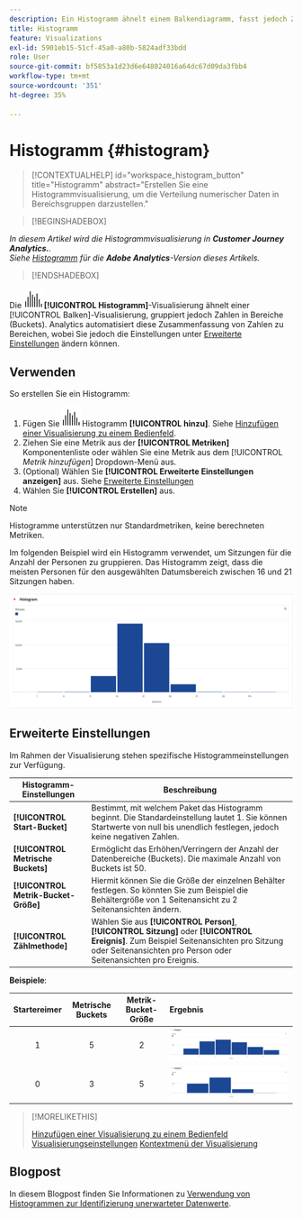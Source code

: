 ```yaml
---
description: Ein Histogramm ähnelt einem Balkendiagramm, fasst jedoch Zahlen zu Bereichen (Behältern) zusammen.
title: Histogramm
feature: Visualizations
exl-id: 5901eb15-51cf-45a0-a80b-5824adf33bdd
role: User
source-git-commit: bf5853a1d23d6e648024016a64dc67d09da3fbb4
workflow-type: tm+mt
source-wordcount: '351'
ht-degree: 35%

---
```


# Histogramm {#histogram}

<!-- markdownlint-disable MD034 -->

>[!CONTEXTUALHELP]
>id="workspace_histogram_button"
>title="Histogramm"
>abstract="Erstellen Sie eine Histogrammvisualisierung, um die Verteilung numerischer Daten in Bereichsgruppen darzustellen."

<!-- markdownlint-enable MD034 -->


>[!BEGINSHADEBOX]

*In diesem Artikel wird die Histogrammvisualisierung in **Customer Journey Analytics.**.<br/>Siehe [Histogramm](https://experienceleague.adobe.com/en/docs/analytics/analyze/analysis-workspace/visualizations/histogram) für die **Adobe Analytics**-Version dieses Artikels.*

>[!ENDSHADEBOX]


Die ![Histogramm](/help/assets/icons/Histogram.svg)**[!UICONTROL Histogramm]**-Visualisierung ähnelt einer [!UICONTROL Balken]-Visualisierung, gruppiert jedoch Zahlen in Bereiche (Buckets). Analytics automatisiert diese Zusammenfassung von Zahlen zu Bereichen, wobei Sie jedoch die Einstellungen unter [Erweiterte Einstellungen](#advanced-settings) ändern können.

## Verwenden

So erstellen Sie ein Histogramm:

1. Fügen Sie ![ Visualisierung ](/help/assets/icons/Histogram.svg)Histogramm **[!UICONTROL hinzu]**. Siehe [Hinzufügen einer Visualisierung zu einem Bedienfeld](freeform-analysis-visualizations.md#add-visualizations-to-a-panel).
1. Ziehen Sie eine Metrik aus der **[!UICONTROL Metriken]** Komponentenliste oder wählen Sie eine Metrik aus dem [!UICONTROL *Metrik hinzufügen*] Dropdown-Menü aus.
1. (Optional) Wählen Sie **[!UICONTROL Erweiterte Einstellungen anzeigen]** aus. Siehe [Erweiterte Einstellungen](#advanced-settings)
1. Wählen Sie **[!UICONTROL Erstellen]** aus.

>[!NOTE]
>
>Histogramme unterstützen nur Standardmetriken, keine berechneten Metriken.

Im folgenden Beispiel wird ein Histogramm verwendet, um Sitzungen für die Anzahl der Personen zu gruppieren. Das Histogramm zeigt, dass die meisten Personen für den ausgewählten Datumsbereich zwischen 16 und 21 Sitzungen haben.

![](assets/histogram.png)

## Erweiterte Einstellungen

Im Rahmen der Visualisierung stehen spezifische Histogrammeinstellungen zur Verfügung.

| Histogramm-Einstellungen | Beschreibung |
|---|---|
| **[!UICONTROL Start-Bucket]** | Bestimmt, mit welchem Paket das Histogramm beginnt. Die Standardeinstellung lautet 1. Sie können Startwerte von null bis unendlich festlegen, jedoch keine negativen Zahlen. |
| **[!UICONTROL Metrische Buckets]** | Ermöglicht das Erhöhen/Verringern der Anzahl der Datenbereiche (Buckets). Die maximale Anzahl von Buckets ist 50. |
| **[!UICONTROL Metrik-Bucket-Größe]** | Hiermit können Sie die Größe der einzelnen Behälter festlegen. So könnten Sie zum Beispiel die Behältergröße von 1 Seitenansicht zu 2 Seitenansichten ändern. |
| **[!UICONTROL Zählmethode]** | Wählen Sie aus **[!UICONTROL Person]**, **[!UICONTROL Sitzung]** oder **[!UICONTROL Ereignis]**. Zum Beispiel Seitenansichten pro Sitzung oder Seitenansichten pro Person oder Seitenansichten pro Ereignis. |

<!--Russ or Meike - Check Hit Type link above. -->

**Beispiele**:

| Startereimer | Metrische Buckets | Metrik-Bucket-Größe | Ergebnis |
|:----:|:--:|:--:|:--|
| 1 | 5 | 2 | ![Histogramm, Start-Bucket 1, Metrik-Buckets 5, Metrik-Bucket Größe 2](assets/histogram-1-5-2.png) |
| 0 | 3 | 5 | ![Histogramm, Start-Bucket 0, Metrik-Buckets 3, Metrik-Bucket Größe 5](assets/histogram-0-3-5.png) |

>[!MORELIKETHIS]
>
>[Hinzufügen einer Visualisierung zu einem Bedienfeld](/help/analysis-workspace/visualizations/freeform-analysis-visualizations.md#add-visualizations-to-a-panel)
>[Visualisierungseinstellungen](/help/analysis-workspace/visualizations/freeform-analysis-visualizations.md#settings)
>[Kontextmenü der Visualisierung](/help/analysis-workspace/visualizations/freeform-analysis-visualizations.md#context-menu)
>


## Blogpost

In diesem Blogpost finden Sie Informationen zu [Verwendung von Histogrammen zur Identifizierung unerwarteter Datenwerte](https://experienceleaguecommunities.adobe.com/t5/adobe-analytics-blogs/using-histograms-to-identify-unexpected-data-values/ba-p/596168).
